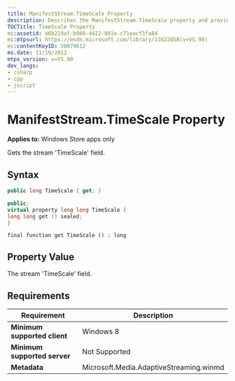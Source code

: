 ```yaml
---
title: ManifestStream.TimeScale Property
description: Describes the ManifestStream.TimeScale property and provides the property's syntax, property value, and requirements.
TOCTitle: TimeScale Property
ms:assetid: e6b219af-b960-4422-881e-c71eacf3fa84
ms:mtpsurl: https://msdn.microsoft.com/library/JJ822858(v=VS.90)
ms:contentKeyID: 50079612
ms.date: 11/19/2012
mtps_version: v=VS.90
dev_langs:
- csharp
- cpp
- jscript
---
```


# ManifestStream.TimeScale Property

**Applies to:** Windows Store apps only

Gets the stream 'TimeScale' field.

## Syntax

```csharp
public long TimeScale { get; }
```

```cpp
public:
virtual property long long TimeScale {
long long get () sealed;
}
```

```jscript
final function get TimeScale () : long
```

## Property Value

The stream 'TimeScale' field.

## Requirements

|Requirement|Description|
|--- |--- |
|**Minimum supported client**|Windows 8|
|**Minimum supported server**|Not Supported|
|**Metadata**|Microsoft.Media.AdaptiveStreaming.winmd|

